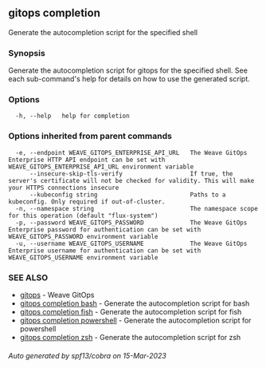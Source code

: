 ## gitops completion

Generate the autocompletion script for the specified shell

### Synopsis

Generate the autocompletion script for gitops for the specified shell.
See each sub-command's help for details on how to use the generated script.


### Options

```
  -h, --help   help for completion
```

### Options inherited from parent commands

```
  -e, --endpoint WEAVE_GITOPS_ENTERPRISE_API_URL   The Weave GitOps Enterprise HTTP API endpoint can be set with WEAVE_GITOPS_ENTERPRISE_API_URL environment variable
      --insecure-skip-tls-verify                   If true, the server's certificate will not be checked for validity. This will make your HTTPS connections insecure
      --kubeconfig string                          Paths to a kubeconfig. Only required if out-of-cluster.
  -n, --namespace string                           The namespace scope for this operation (default "flux-system")
  -p, --password WEAVE_GITOPS_PASSWORD             The Weave GitOps Enterprise password for authentication can be set with WEAVE_GITOPS_PASSWORD environment variable
  -u, --username WEAVE_GITOPS_USERNAME             The Weave GitOps Enterprise username for authentication can be set with WEAVE_GITOPS_USERNAME environment variable
```

### SEE ALSO

* [gitops](gitops.md)	 - Weave GitOps
* [gitops completion bash](gitops_completion_bash.md)	 - Generate the autocompletion script for bash
* [gitops completion fish](gitops_completion_fish.md)	 - Generate the autocompletion script for fish
* [gitops completion powershell](gitops_completion_powershell.md)	 - Generate the autocompletion script for powershell
* [gitops completion zsh](gitops_completion_zsh.md)	 - Generate the autocompletion script for zsh

###### Auto generated by spf13/cobra on 15-Mar-2023
